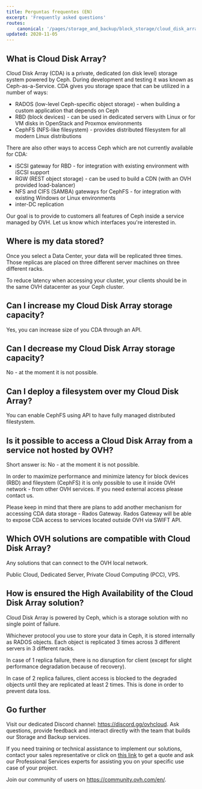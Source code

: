 ```yaml
---
title: Perguntas frequentes (EN)
excerpt: 'Frequently asked questions'
routes:
    canonical: '/pages/storage_and_backup/block_storage/cloud_disk_array/ceph_faq'
updated: 2020-11-05
---
```


## What is Cloud Disk Array?
Cloud Disk Array (CDA) is a private, dedicated (on disk level) storage system powered by Ceph. During development and testing it was known as Ceph-as-a-Service. CDA gives you storage space that can be utilized in a number of ways:

- RADOS (low-level Ceph-specific object storage) - when building a custom application that depends on Ceph
- RBD (block devices) - can be used in dedicated servers with Linux or for VM disks in OpenStack and Proxmox environments
- CephFS (NFS-like filesystem) - provides distributed filesystem for all modern Linux distributions

There are also other ways to access Ceph which are not currently available for CDA:

- iSCSI gateway for RBD - for integration with existing environment with iSCSI support
- RGW (REST object storage) - can be used to build a CDN (with an OVH provided load-balancer)
- NFS and CIFS (SAMBA) gateways for CephFS - for integration with existing Windows or Linux environments
- inter-DC replication

Our goal is to provide to customers all features of Ceph inside a service managed by OVH. Let us know which interfaces you're interested in.

## Where is my data stored?
Once you select a Data Center, your data will be replicated three times. Those replicas are placed on three different server machines on three different racks.

To reduce latency when accessing your cluster, your clients should be in the same OVH datacenter as your Ceph cluster.

## Can I increase my Cloud Disk Array storage capacity?
Yes, you can increase size of you CDA through an API.

## Can I decrease my Cloud Disk Array storage capacity?
No - at the moment it is not possible.

## Can I deploy a filesystem over my Cloud Disk Array?
You can enable CephFS using API to have fully managed distributed filestystem.

## Is it possible to access a Cloud Disk Array from a service not hosted by OVH?
Short answer is: No - at the moment it is not possible.

In order to maximize performance and minimize latency for block devices (RBD) and fileystem (CephFS) it is only possible to use it inside OVH network - from other OVH services. If you need external access please contact us.

Please keep in mind that there are plans to add another mechanism for accessing CDA data storage - Rados Gateway. Rados Gateway will be able to expose CDA access to services located outside OVH via SWIFT API.

## Which OVH solutions are compatible with Cloud Disk Array?
Any solutions that can connect to the OVH local network.

Public Cloud, Dedicated Server, Private Cloud Computing (PCC), VPS.

## How is ensured the High Availability of the Cloud Disk Array solution?
Cloud Disk Array is powered by Ceph, which is a storage solution with no single point of failure.

Whichever protocol you use to store your data in Ceph, it is stored internally as RADOS objects. Each object is replicated 3 times across 3 different servers in 3 different racks.

In case of 1 replica failure, there is no disruption for client (except for slight performance degradation because of recovery).

In case of 2 replica failures, client access is blocked to the degraded objects until they are replicated at least 2 times. This is done in order to prevent data loss.

## Go further

Visit our dedicated Discord channel: <https://discord.gg/ovhcloud>. Ask questions, provide feedback and interact directly with the team that builds our Storage and Backup services.

If you need training or technical assistance to implement our solutions, contact your sales representative or click on [this link](https://www.ovhcloud.com/pt/professional-services/) to get a quote and ask our Professional Services experts for assisting you on your specific use case of your project.

Join our community of users on <https://community.ovh.com/en/>.
